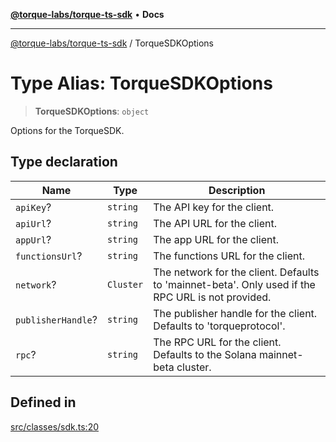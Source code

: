 [**@torque-labs/torque-ts-sdk**](../README.md) • **Docs**

***

[@torque-labs/torque-ts-sdk](../globals.md) / TorqueSDKOptions

# Type Alias: TorqueSDKOptions

> **TorqueSDKOptions**: `object`

Options for the TorqueSDK.

## Type declaration

| Name | Type | Description |
| ------ | ------ | ------ |
| `apiKey`? | `string` | The API key for the client. |
| `apiUrl`? | `string` | The API URL for the client. |
| `appUrl`? | `string` | The app URL for the client. |
| `functionsUrl`? | `string` | The functions URL for the client. |
| `network`? | `Cluster` | The network for the client. Defaults to 'mainnet-beta'. Only used if the RPC URL is not provided. |
| `publisherHandle`? | `string` | The publisher handle for the client. Defaults to 'torqueprotocol'. |
| `rpc`? | `string` | The RPC URL for the client. Defaults to the Solana mainnet-beta cluster. |

## Defined in

[src/classes/sdk.ts:20](https://github.com/torque-labs/torque-ts-sdk/blob/e34efdf278512e8a58bacdba966e9cd90b1db20a/src/classes/sdk.ts#L20)
